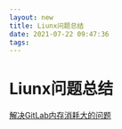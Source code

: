 ```yaml
---
layout: new
title: Liunx问题总结
date: 2021-07-22 09:47:36
tags:
---
```


# Liunx问题总结



[解决GitLab内存消耗大的问题](https://blog.csdn.net/ouyang_peng/article/details/84066417?utm_term=gitlab%E5%86%85%E5%AD%98%E4%B8%8D%E8%B6%B3&utm_medium=distribute.pc_aggpage_search_result.none-task-blog-2~all~sobaiduweb~default-0-84066417&spm=3001.4430)
